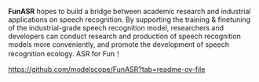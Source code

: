 **FunASR** hopes to build a bridge between academic research and industrial applications on speech recognition. By supporting the training & finetuning of the industrial-grade speech recognition model, researchers and developers can conduct research and production of speech recognition models more conveniently, and promote the development of speech recognition ecology. ASR for Fun！

https://github.com/modelscope/FunASR?tab=readme-ov-file